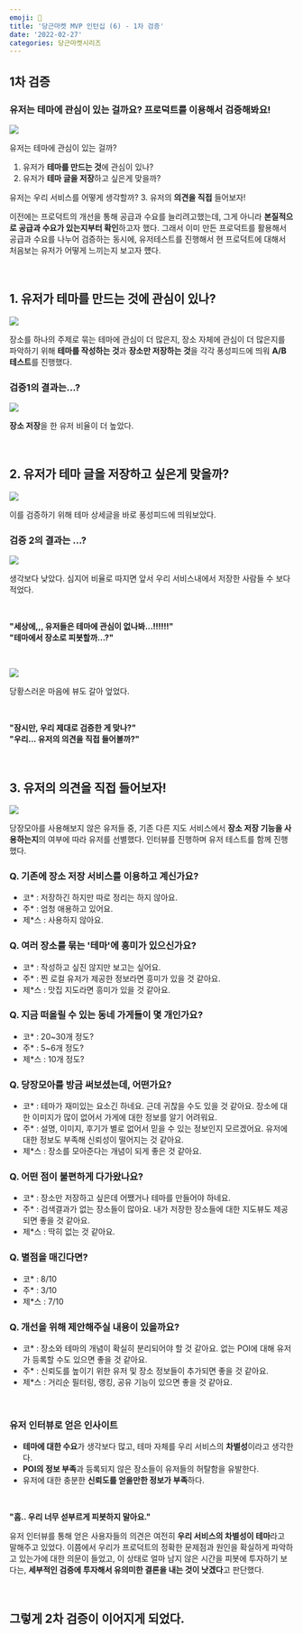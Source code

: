 ```yaml
---
emoji: 🥕
title: '당근마켓 MVP 인턴십 (6) - 1차 검증'
date: '2022-02-27'
categories: 당근마켓시리즈
---
```


## 1차 검증

### 유저는 테마에 관심이 있는 걸까요? 프로덕트를 이용해서 검증해봐요!

![](0.png)

유저는 테마에 관심이 있는 걸까?
1. 유저가 **테마를 만드는 것**에 관심이 있나?
2. 유저가 **테마 글을 저장**하고 싶은게 맞을까?

유저는 우리 서비스를 어떻게 생각할까?
3. 유저의 **의견을 직접** 들어보자!

이전에는 프로덕트의 개선을 통해 공급과 수요를 늘리려고했는데, 그게 아니라 **본질적으로 공급과 수요가 있는지부터 확인**하고자 했다. 그래서 이미 만든 프로덕트를 활용해서 공급과 수요를 나누어 검증하는 동시에, 유저테스트를 진행해서 현 프로덕트에 대해서 처음보는 유저가 어떻게 느끼는지 보고자 헀다.

&nbsp;

## 1. 유저가 테마를 만드는 것에 관심이 있나?

![](1.png)

장소를 하나의 주제로 묶는 테마에 관심이 더 많은지, 장소 자체에 관심이 더 많은지를 파악하기 위해 **테마를 작성하는 것**과 **장소만 저장하는 것**을 각각 풍성피드에 띄워 **A/B테스트**를 진행했다.

### 검증1의 결과는...?

![](2.png)

**장소 저장**을 한 유저 비율이 더 높았다.

&nbsp;

## 2. 유저가 테마 글을 저장하고 싶은게 맞을까?

![](3.png)

이를 검증하기 위해 테마 상세글을 바로 풍성피드에 띄워보았다.

### 검증 2의 결과는 ...?

![](4.png)

생각보다 낮았다. 심지어 비율로 따지면 앞서 우리 서비스내에서 저장한 사람들 수 보다 적었다.

&nbsp;

**"세상에,,, 유저들은 테마에 관심이 없나봐...!!!!!!"**  
**"테마에서 장소로 피봇할까...?"**

&nbsp;

![](5.png)

당황스러운 마음에 뷰도 갈아 엎었다.

&nbsp;

**"잠시만, 우리 제대로 검증한 게 맞나?"**  
**"우리... 유저의 의견을 직접 들어볼까?"**

&nbsp;

## 3. 유저의 의견을 직접 들어보자!

![](6.png)

당장모아를 사용해보지 않은 유저들 중, 기존 다른 지도 서비스에서 **장소 저장 기능을 사용하는지**의 여부에 따라 유저를 선별했다. 인터뷰를 진행하며 유저 테스트를 함께 진행했다.

### Q. 기존에 장소 저장 서비스를 이용하고 계신가요?
- 코* : 저장하긴 하지만 따로 정리는 하지 않아요.
- 주* : 엄청 애용하고 있어요.
- 제*스 : 사용하지 않아요.

### Q. 여러 장소를 묶는 '테마'에 흥미가 있으신가요?
- 코* : 작성하고 싶진 않지만 보고는 싶어요.
- 주* : 찐 로컬 유저가 제공한 정보라면 흥미가 있을 것 같아요.
- 제*스 : 맛집 지도라면 흥미가 있을 것 같아요.

### Q. 지금 떠올릴 수 있는 동네 가게들이 몇 개인가요?
- 코* : 20~30개 정도?
- 주* : 5~6개 정도?
- 제*스 : 10개 정도?

### Q. 당장모아를 방금 써보셨는데, 어떤가요?
- 코* : 테마가 재미있는 요소긴 하네요. 근데 귀찮을 수도 있을 것 같아요. 장소에 대한 이미지가 많이 없어서 가게에 대한 정보를 알기 어려워요.
- 주* : 설명, 이미지, 후기가 별로 없어서 믿을 수 있는 정보인지 모르겠어요. 유저에 대한 정보도 부족해 신뢰성이 떨어지는 것 같아요.
- 제*스 : 장소를 모아준다는 개념이 되게 좋은 것 같아요.

### Q. 어떤 점이 불편하게 다가왔나요?
- 코* : 장소만 저장하고 싶은데 어쨌거나 테마를 만들어야 하네요.
- 주* : 검색결과가 없는 장소들이 많아요. 내가 저장한 장소들에 대한 지도뷰도 제공되면 좋을 것 같아요.
- 제*스 : 딱히 없는 것 같아요.

### Q. 별점을 매긴다면?
- 코* : 8/10
- 주* : 3/10
- 제*스 : 7/10

### Q. 개선을 위해 제안해주실 내용이 있을까요?
- 코* : 장소와 테마의 개념이 확실히 분리되어야 할 것 같아요. 없는 POI에 대해 유저가 등록할 수도 있으면 좋을 것 같아요.
- 주* : 신뢰도를 높이기 위한 유저 및 장소 정보들이 추가되면 좋을 것 같아요.
- 제*스 : 거리순 필터링, 랭킹, 공유 기능이 있으면 좋을 것 같아요.

&nbsp;

### 유저 인터뷰로 얻은 인사이트

- **테마에 대한 수요**가 생각보다 많고, 테마 자체를 우리 서비스의 **차별성**이라고 생각한다.
- **POI의 정보 부족**과 등록되지 않은 장소들이 유저들의 허탈함을 유발한다.
- 유저에 대한 충분한 **신뢰도를 얻을만한 정보가 부족**하다.

&nbsp;

**"흠.. 우리 너무 섣부르게 피봇하지 말아요."**

유저 인터뷰를 통해 얻은 사용자들의 의견은 여전히 **우리 서비스의 차별성이 테마**라고 말해주고 있었다. 이쯤에서 우리가 프로덕트의 정확한 문제점과 원인을 확실하게 파악하고 있는가에 대한 의문이 들었고, 이 상태로 얼마 남지 않은 시간을 피봇에 투자하기 보다는, **세부적인 검증에 투자해서 유의미한 결론을 내는 것이 낫겠다**고 판단했다.

&nbsp;

## 그렇게 2차 검증이 이어지게 되었다.

```toc
```